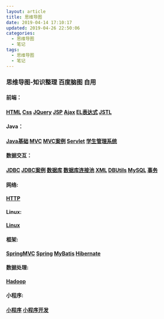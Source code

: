 ```yaml
---
layout: article
title: 思维导图
date: 2019-04-14 17:10:17
updated: 2019-04-26 22:50:06
categories: 
  - 思维导图
  - 笔记
tags: 
  - 思维导图
  - 笔记
---
```


### 思维导图-知识整理	百度脑图		    自用

#### 前端：

#### [HTML](http://naotu.baidu.com/file/951ec7faee21af0d7b94ee824ddcbe19?token=d7db50ae11959597)	[Css](http://naotu.baidu.com/file/ca0c4759841da2ee53eca123a7900046?token=1750141306459a4d)		[JQuery](http://naotu.baidu.com/file/5564b57ad317c91b61ea8197f4a9c4aa?token=5ea6ebc9e64043ec)		[JSP](http://naotu.baidu.com/file/5949e7899962d777a62ce69ed8527d42?token=c0785ee7518e95b0)		[Ajax](http://naotu.baidu.com/file/b2f3571fadcd5c68ffa41c1e7063014c?token=b8a16e593fbea2c0)		[EL表达式](http://naotu.baidu.com/file/c12f3110c0a38fb0fd0fff1c41e2a4a0?token=5cd23d2a080cdd92)		[JSTL](http://naotu.baidu.com/file/cb32d73d5748347f6178b1fa0e3872b1?token=fa2668dc8c96ca1e)



#### Java：

#### [Java基础](http://naotu.baidu.com/file/d62593a4148e88d5e6e28e68d7564c36?token=1a68139eee85a24a)		[MVC](http://naotu.baidu.com/file/5f4ccac49ef73afea030c4a3a4439789?token=60f6f608b039e142)	[MVC案例](http://naotu.baidu.com/file/42ae1427319317382fc11af8b84b7839?token=e9b285267ac52579)	[Servlet]()	[学生管理系统](http://naotu.baidu.com/file/70e67b2081221d10961953ea982fe513?token=bf6436fd9c8cbadb)



#### 数据交互：

#### [JDBC](http://naotu.baidu.com/file/bdbc8d3e88cf289f89d474863b8dd235?token=d777b362e9227e99)	[JDBC案例](http://naotu.baidu.com/file/75b9d2b594a0b412af8a86bdd7e545a4?token=e813fe2b5efbc067)	[数据库](http://naotu.baidu.com/file/64930bbdf3be1498e5fff3eeec350b83?token=35a072eaf214a397)		[数据库连接池](http://naotu.baidu.com/file/158d19d9fde133b37fc53cfb2a6f263a?token=61af401f6ecbb307)	[XML](http://naotu.baidu.com/file/62cfbca4f5e3e2ca0c41278bc825e1b2?token=83670dd2c5767ba8)	[DBUtils](http://naotu.baidu.com/file/52849b052ae215b474a8a4664bad519c?token=34e0bbdd536acd0f)	[MySQL](http://naotu.baidu.com/file/732c4f6ab64d9ee7fbae2acdb89f713e?token=03c322b5244326f8)	[事务](http://naotu.baidu.com/file/1940c1974dda2e34f2ab092204fcdc2f?token=e03520fca5f9438a)



#### 网络:

#### [HTTP](http://naotu.baidu.com/file/ff2d367c2c60da0e4acd153757b9125c?token=7c6ccb61571fff2d)



#### Linux:

#### [Linux](http://naotu.baidu.com/file/5c7ab14433dfe538228ef2a54803d66e?token=75cca7af1d52fb43)



#### 框架:

#### [SpringMVC](http://naotu.baidu.com/file/f238694a3f70745b02db8c9a602868f4?token=5ab5259336211a9d)	[Spring](http://naotu.baidu.com/file/cd8234e1e70aa8657e85b2a69d2597fd?token=b9762d4ba7ed19a6)	[MyBatis](http://naotu.baidu.com/file/ee5738f64565b7ce31be59d028e1eeac?token=4cfc1e5a4d6dfdad)	[Hibernate](http://naotu.baidu.com/file/24b28c855096b8d73dc7593c98bffeed?token=dc4e4ac1d26842e5)



#### 数据处理:

#### [Hadoop](http://naotu.baidu.com/file/55696fc083bafe660b1cf8294257067d?token=1e2ac78e7dd33ee1)



#### 小程序:

#### [小程序](http://naotu.baidu.com/file/7640bbaa6a9b64d1bfe4161d5077b530?token=3c3ad42099f553bc)	[小程序开发](http://naotu.baidu.com/file/367cb35c2aa00cd93aefd72dc6aeb80b?token=38bb254d0a06427a)